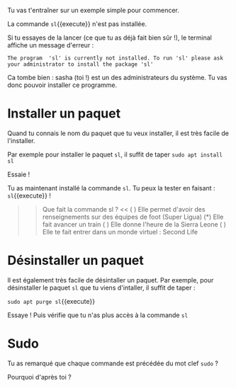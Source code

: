 Tu vas t'entraîner sur un exemple simple pour commencer.

La commande `sl`{{execute}} n'est pas installée.

Si tu essayes de la lancer (ce que tu as déjà fait bien sûr !), le terminal affiche un message d'erreur :

```
The program  'sl' is currently not installed. To run 'sl' please ask your administrator to install the package 'sl'
```

Ca tombe bien : sasha (toi !) est un des administrateurs du système. Tu vas donc pouvoir installer ce programme.


# Installer un paquet

Quand tu connais le nom du paquet que tu veux installer, il est très facile de l'installer.

Par exemple pour installer le paquet `sl`, il suffit de taper `sudo apt install sl`

Essaie !

Tu as maintenant installé la commande `sl`. Tu peux la tester en faisant : `sl`{{execute}} !


>> Que fait la commande sl ? <<
( ) Elle permet d'avoir des renseignements sur des équipes de foot (Super Ligua)
(*) Elle fait avancer un train
( ) Elle donne l'heure de la Sierra Leone
( ) Elle te fait entrer dans un monde virtuel : Second Life


# Désinstaller un paquet

Il est également très facile de désintaller un paquet.
Par exemple, pour désinstaller le paquet `sl` que tu viens d'intaller, il suffit de taper :

`sudo apt purge sl`{{execute}}

Essaye ! Puis vérifie que tu n'as plus accès à la commande `sl`

# Sudo

Tu as remarqué que chaque commande est précédée du mot clef `sudo` ?

Pourquoi d'après toi ?
